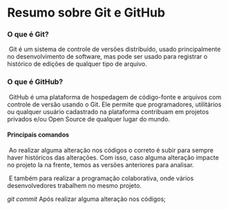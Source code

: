 # Resumo sobre Git e GitHub



### O que é Git?

​	Git é um sistema de controle de versões distribuído, usado principalmente no desenvolvimento de software, mas pode ser usado para registrar o histórico de edições de qualquer tipo de arquivo.

### O que é GitHub?

​	GitHub é uma plataforma de hospedagem de código-fonte e arquivos com controle de versão usando o Git. Ele permite que programadores, utilitários ou qualquer usuário cadastrado na plataforma contribuam em projetos privados e/ou Open Source de qualquer lugar do mundo.



#### Principais comandos

​	Ao realizar alguma alteração nos códigos o correto é subir para sempre haver históricos das alterações. Com isso, caso alguma alteração impacte no projeto la na frente, temos as versões anteriores para analisar. 

​	E também para realizar a programação colaborativa, onde vários desenvolvedores trabalhem no mesmo projeto. 

_git commit_ 	Após realizar alguma alteração nos códigos;